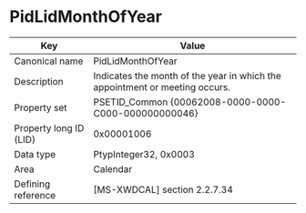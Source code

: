 # PidLidMonthOfYear

| Key | Value |
|---|---|
| Canonical name | PidLidMonthOfYear |
| Description | Indicates the month of the year in which the appointment or meeting occurs. |
| Property set | PSETID_Common {00062008-0000-0000-C000-000000000046} |
| Property long ID (LID) | 0x00001006 |
| Data type | PtypInteger32, 0x0003 |
| Area | Calendar |
| Defining reference | [MS-XWDCAL] section 2.2.7.34 |
